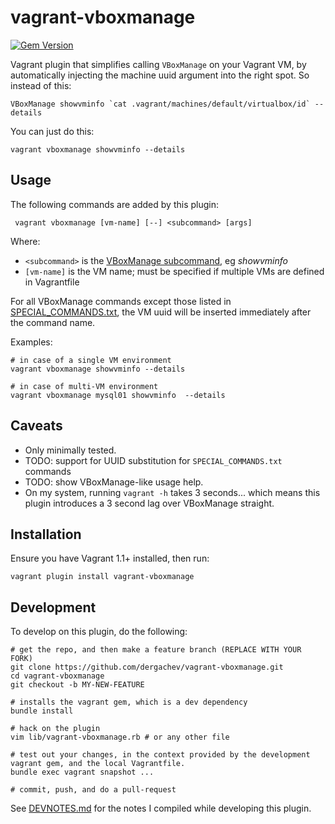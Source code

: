 vagrant-vboxmanage
==================================

[![Gem Version](https://badge.fury.io/rb/vagrant-vboxmanage.png)](http://badge.fury.io/rb/vagrant-vboxmanage)

Vagrant plugin that simplifies calling `VBoxManage` on your Vagrant VM, by automatically injecting 
the machine uuid argument into the right spot. So instead of this:

```
VBoxManage showvminfo `cat .vagrant/machines/default/virtualbox/id` --details
```

You can just do this:

```
vagrant vboxmanage showvminfo --details
```

## Usage

The following commands are added by this plugin:

     vagrant vboxmanage [vm-name] [--] <subcommand> [args]

Where:

* `<subcommand>` is the [VBoxManage subcommand](http://www.virtualbox.org/manual/ch08.html), eg *showvminfo*
* `[vm-name]` is the VM name; must be specified if multiple VMs are defined in Vagrantfile

For all VBoxManage commands except those listed in [SPECIAL_COMMANDS.txt](https://github.com/dergachev/vagrant-vboxmanage/blob/master/SPECIAL_COMMANDS.txt), the VM uuid will be inserted immediately after the command name. 

Examples:

    # in case of a single VM environment
    vagrant vboxmanage showvminfo --details
    
    # in case of multi-VM environment
    vagrant vboxmanage mysql01 showvminfo  --details

## Caveats

* Only minimally tested.
* TODO: support for UUID substitution for `SPECIAL_COMMANDS.txt` commands
* TODO: show VBoxManage-like usage help.
* On my system, running `vagrant -h` takes 3 seconds... 
  which means this plugin introduces a 3 second lag over VBoxManage straight.

## Installation

Ensure you have Vagrant 1.1+ installed, then run:

    vagrant plugin install vagrant-vboxmanage

## Development

To develop on this plugin, do the following:

```
# get the repo, and then make a feature branch (REPLACE WITH YOUR FORK)
git clone https://github.com/dergachev/vagrant-vboxmanage.git
cd vagrant-vboxmanage
git checkout -b MY-NEW-FEATURE

# installs the vagrant gem, which is a dev dependency
bundle install 

# hack on the plugin
vim lib/vagrant-vboxmanage.rb # or any other file

# test out your changes, in the context provided by the development vagrant gem, and the local Vagrantfile.
bundle exec vagrant snapshot ...

# commit, push, and do a pull-request
```

See [DEVNOTES.md](https://github.com/dergachev/vagrant-vboxmanage/blob/master/DEVNOTES.md)
for the notes I compiled while developing this plugin.
